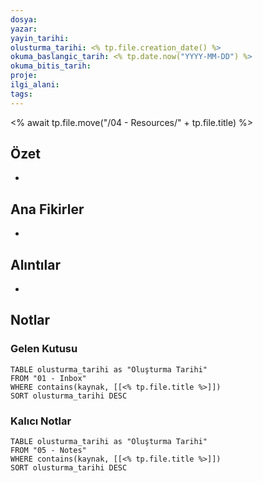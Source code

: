 ```yaml
---
dosya:
yazar:
yayin_tarihi:
olusturma_tarihi: <% tp.file.creation_date() %> 
okuma_baslangic_tarih: <% tp.date.now("YYYY-MM-DD") %>
okuma_bitis_tarih:
proje:
ilgi_alani:
tags:
---
```

<% await tp.file.move("/04 - Resources/" + tp.file.title) %>
## Özet
- 
## Ana Fikirler
- 
## Alıntılar
- 
## Notlar
### Gelen Kutusu
```dataview
TABLE olusturma_tarihi as "Oluşturma Tarihi"
FROM "01 - Inbox"
WHERE contains(kaynak, [[<% tp.file.title %>]])
SORT olusturma_tarihi DESC
```
### Kalıcı Notlar
```dataview
TABLE olusturma_tarihi as "Oluşturma Tarihi"
FROM "05 - Notes"
WHERE contains(kaynak, [[<% tp.file.title %>]])
SORT olusturma_tarihi DESC
```